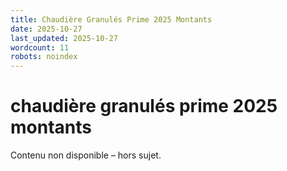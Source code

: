 ```yaml
---
title: Chaudière Granulés Prime 2025 Montants
date: 2025-10-27
last_updated: 2025-10-27
wordcount: 11
robots: noindex
---
```


# chaudière granulés prime 2025 montants

Contenu non disponible – hors sujet.